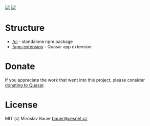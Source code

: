 <img src="https://img.shields.io/npm/v/quasar-ui-oarepo-uploader.svg?label=quasar-ui-oarepo-uploader">
<img src="https://img.shields.io/npm/v/quasar-app-extension-oarepo-uploader.svg?label=quasar-app-extension-oarepo-uploader">

# Structure
* [/ui](ui) - standalone npm package
* [/app-extension](app-extension) - Quasar app extension

# Donate
If you appreciate the work that went into this project, please consider [donating to Quasar](https://donate.quasar.dev).

# License
MIT (c) Miroslav Bauer <bauer@cesnet.cz>
